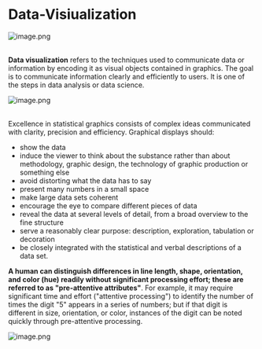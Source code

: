 # Data-Visiualization

![image.png](https://static1.squarespace.com/static/572d25ecd210b899879359a5/t/59ee8d53d0e628cc57cf9014/1508805982199/Data+Visualization)<br><br>

__Data visualization__ refers to the techniques used to communicate data or information by encoding it as visual objects contained in graphics. The goal is to communicate information clearly and efficiently to users. It is one of the steps in data analysis or data science.

![image.png](https://sdtimes.com/wp-content/uploads/2018/12/charts-hero-490x248.png)<br><br>

Excellence in statistical graphics consists of complex ideas communicated with clarity, precision and efficiency. Graphical displays should:
* show the data
* induce the viewer to think about the substance rather than about methodology, graphic design, the technology of graphic production or    something else
* avoid distorting what the data has to say
* present many numbers in a small space
* make large data sets coherent
* encourage the eye to compare different pieces of data
* reveal the data at several levels of detail, from a broad overview to the fine structure
* serve a reasonably clear purpose: description, exploration, tabulation or decoration
* be closely integrated with the statistical and verbal descriptions of a data set.

__A human can distinguish differences in line length, shape, orientation, and color (hue) readily without significant processing effort; these are referred to as "pre-attentive attributes"__. For example, it may require significant time and effort ("attentive processing") to identify the number of times the digit "5" appears in a series of numbers; but if that digit is different in size, orientation, or color, instances of the digit can be noted quickly through pre-attentive processing.

![image.png](https://cdn-images-1.medium.com/max/2600/1*EwU1RnookEMFSfaCX-CQdA.png)<br><br>
